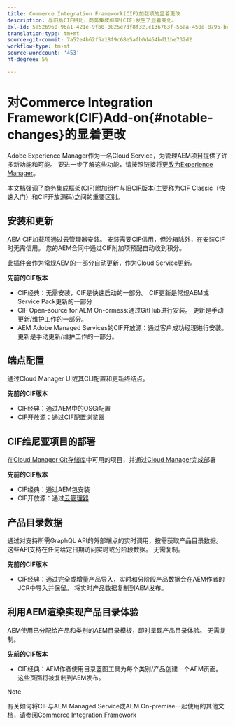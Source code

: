 ```yaml
---
title: Commerce Integration Framework(CIF)加载项的显着更改
description: 与旧版CIF相比，商务集成框架(CIF)发生了显着变化。
exl-id: 5a526960-96a1-421e-9fb0-0825e7df8f32,c136763f-56aa-450e-8796-bc84bf6c205d
translation-type: tm+mt
source-git-commit: 7a52e4b62f5a18f9c68e5afb0d464bd11be732d2
workflow-type: tm+mt
source-wordcount: '453'
ht-degree: 5%

---
```


# 对Commerce Integration Framework(CIF)Add-on{#notable-changes}的显着更改

Adobe Experience Manager作为一名Cloud Service，为管理AEM项目提供了许多新功能和可能。 要进一步了解这些功能，请按照链接将[更改为Experience Manager](/help/release-notes/aem-cloud-changes.md)。

本文档强调了商务集成框架(CIF)附加组件与旧CIF版本(主要称为CIF Classic（快速入门）和CIF开放源码)之间的重要区别。

## 安装和更新

AEM CIF加载项通过云管理器安装。 安装需要CIF信用，但沙箱除外，在安装CIF时无需信用。 您的AEM合同中通过CIF附加项预配自动收到积分。

此插件会作为常规AEM的一部分自动更新，作为Cloud Service更新。

**先前的CIF版本**

* CIF经典：无需安装，CIF是快速启动的一部分。 CIF更新是常规AEM或Service Pack更新的一部分
* CIF Open-source for AEM On-ormess:通过GitHub进行安装。 更新是手动更新/维护工作的一部分。
* AEM Adobe Managed Services的CIF开放源：通过客户成功经理进行安装。 更新是手动更新/维护工作的一部分。

## 端点配置

通过Cloud Manager UI或其CLI配置和更新终结点。

**先前的CIF版本**

* CIF经典：通过AEM中的OSGi配置
* CIF开放源：通过CIF配置浏览器

## CIF维尼亚项目的部署

在[Cloud Manager Git存储库](https://docs.adobe.com/content/help/zh-Hans/experience-manager-cloud-service/implementing/managing-code/integrating-with-git.html)中可用的项目，并通过[Cloud Manager](https://docs.adobe.com/content/help/zh-Hans/experience-manager-cloud-service/implementing/deploying/overview.html)完成部署

**先前的CIF版本**

* CIF经典：通过AEM包安装
* CIF开放源：通过[云管理器](https://docs.adobe.com/content/help/zh-Hans/experience-manager-cloud-manager/using/introduction-to-cloud-manager.html)

## 产品目录数据

通过对支持所需GraphQL API的外部端点的实时调用，按需获取产品目录数据。 这些API支持在任何给定日期访问实时或分阶段数据。 无需复制。

**先前的CIF版本**

* CIF经典：通过完全或增量产品导入，实时和分阶段产品数据会在AEM作者的JCR中导入并保留。 将实时产品数据复制到AEM发布。

## 利用AEM渲染实现产品目录体验

AEM使用已分配给产品和类别的AEM目录模板，即时呈现产品目录体验。 无需复制。

**先前的CIF版本**

* CIF经典：AEM作者使用目录蓝图工具为每个类别/产品创建一个AEM页面。 这些页面将被复制到AEM发布。

>[!NOTE]
>
>有关如何将CIF与AEM Managed Service或AEM On-premise一起使用的其他文档，请参阅[Commerce Integration Framework](https://www.adobe.io/apis/experiencecloud/commerce-integration-framework/getting-started.html)
